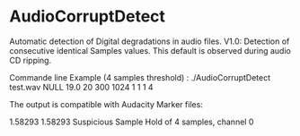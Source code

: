 # AudioCorruptDetect
Automatic detection of Digital degradations in audio files.
V1.0: Detection of consecutive identical Samples values.
This default is observed during audio CD ripping.

Commande line Example (4 samples threshold) : 
./AudioCorruptDetect test.wav NULL 19.0 20 300 1024 1 1 1 4 

The output is compatible with Audacity Marker files:

1.58293	1.58293	Suspicious Sample Hold of  4 samples, channel 0 

